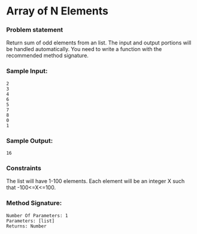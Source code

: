 # Array of N Elements

### Problem statement
Return sum of odd elements from an list. The input and output portions will be handled automatically. You need to write a function with the recommended method signature.

### Sample Input:

```
2
3
4
6
5
7
8
0
1
```

### Sample Output:

    16

### Constraints
The list will have 1-100 elements. Each element will be an integer X such that -100<=X<=100.

### Method Signature:

```
Number Of Parameters: 1
Parameters: [list]
Returns: Number
```

